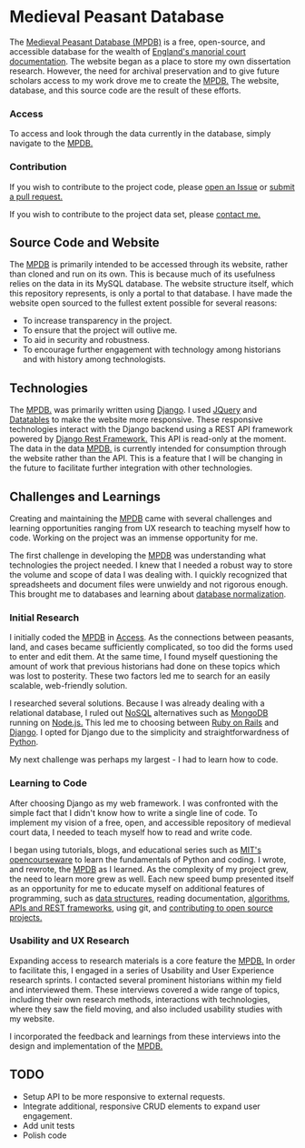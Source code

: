 # Medieval Peasant Database

The [Medieval Peasant Database (MPDB)](https://medievalpeasants.com) is a free, open-source, and accessible database for the wealth of [England's manorial court documentation](http://www.nationalarchives.gov.uk/help-with-your-research/research-guides/manors-further-research/#3-court-rolls-c1200-1954). The website began as a place to store my own dissertation research. However, the need for archival preservation and to give future scholars access to my work drove me to create the [MPDB.](https://medievalpeasants.com) The website, database, and this source code are the result of these efforts.

### Access 
To access and look through the data currently in the database, simply navigate to the [MPDB.](https://medievalpeasants.com) 

### Contribution
If you wish to contribute to the project code, please [open an Issue](https://github.com/neighlyd/medievalpeasants/issues) or [submit a pull request.](https://github.com/neighlyd/medievalpeasants/pulls)

If you wish to contribute to the project data set, please [contact me.](mailto:neighlyd@gmail.com)

## Source Code and Website

The [MPDB](https://medievalpeasants.com) is primarily intended to be accessed through its website, rather than cloned and run on its own. This is because much of its usefulness relies on the data in its MySQL database. The website structure itself, which this repository represents, is only a portal to that database. I have made the website open sourced to the fullest extent possible for several reasons:

* To increase transparency in the project.
* To ensure that the project will outlive me.
* To aid in security and robustness.
* To encourage further engagement with technology among historians and with history among technologists.


## Technologies

The [MPDB.](https://medievalpeasants.com) was primarily written using [Django](www.djangoproject.com). I used [JQuery](https://jquery.com) and [Datatables](https://datatables.net) to make the website more responsive. These responsive technologies interact with the Django backend using a REST API framework powered by [Django Rest Framework.](https://www.django-rest-framework.org/) This API is read-only at the moment. The data in the data [MPDB.](https://medievalpeasants.com) is currently intended for consumption through the website rather than the API. This is a feature that I will be changing in the future to facilitate further integration with other technologies.

## Challenges and Learnings
Creating and maintaining the [MPDB](https://medievalpeasants.com) came with several challenges and learning opportunities ranging from UX research to teaching myself how to code. Working on the project was an immense opportunity for me.

The first challenge in developing the [MPDB](https://medievalpeasants.com) was understanding what technologies the project needed. I knew that I needed a robust way to store the volume and scope of data I was dealing with. I quickly recognized that spreadsheets and document files were unwieldy and not rigorous enough. This brought me to databases and learning about [database normalization](https://en.wikipedia.org/wiki/Database_normalization).

### Initial Research

I initially coded the [MPDB](https://medievalpeasants.com) in [Access](https://products.office.com/en-us/access). As the connections between peasants, land, and cases became sufficiently complicated, so too did the forms used to enter and edit them. At the same time, I found myself questioning the amount of work that previous historians had done on these topics which was lost to posterity. These two factors led me to search for an easily scalable, web-friendly solution.

I researched several solutions. Because I was already dealing with a relational database, I ruled out [NoSQL](https://en.wikipedia.org/wiki/NoSQL) alternatives such as [MongoDB](https://www.mongodb.com) running on [Node.js.](https://nodejs.org) This led me to choosing between [Ruby on Rails](https://rubyonrails.org) and [Django](https://www.djangoproject.com). I opted for Django due to the simplicity and straightforwardness of [Python](https://www.python.org).

My next challenge was perhaps my largest - I had to learn how to code.

### Learning to Code
After choosing Django as my web framework. I was confronted with the simple fact that I didn't know how to write a single line of code. To implement my vision of a free, open, and accessible repository of medieval court data, I needed to teach myself how to read and write code.

I began using tutorials, blogs, and educational series such as [MIT's opencourseware](https://ocw.mit.edu/index.htm) to learn the fundamentals of Python and coding. I wrote, and rewrote, the [MPDB](https://medievalpeasants.com) as I learned. As the complexity of my project grew, the need to learn more grew as well. Each new speed bump presented itself as an opportunity for me to educate myself on additional features of programming, such as [data structures](https://github.com/neighlyd/algo_practice), reading documentation, [algorithms](https://github.com/neighlyd/algo_practice), [APIs and REST frameworks](https://github.com/neighlyd/node-todo-api), using git, and [contributing to open source projects.](https://github.com/search?q=is%3Apr+author%3Aneighlyd)

### Usability and UX Research

Expanding access to research materials is a core feature the [MPDB.](https://medievalpeasants.com) In order to facilitate this, I engaged in a series of Usability and User Experience research sprints. I contacted several prominent historians within my field and interviewed them. These interviews covered a wide range of topics, including their own research methods, interactions with technologies, where they saw the field moving, and also included usability studies with my website.

I incorporated the feedback and learnings from these interviews into the design and implementation of the [MPDB.](https://medievalpeasants.com)

## TODO
* Setup API to be more responsive to external requests.
* Integrate additional, responsive CRUD elements to expand user engagement. 
* Add unit tests
* Polish code
